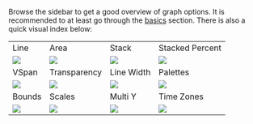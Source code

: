 
Browse the sidebar to get a good overview of graph options. It is recommended to at least go
through the [basics](Basics) section. There is also a quick visual index below:

<table>
<tr>
<td>Line</td>
<td>Area</td>
<td>Stack</td>
<td>Stacked Percent</td>
</tr>
<tr>
<td><a href="https://github.com/Netflix/atlas/wiki/Line-Styles#line"><img src="/api/v1/graph?e=2012-01-01T00:00&s=e-2d&q=name,sps,:eq&layout=image&zoom=0.20"/></a></td>
<td><a href="https://github.com/Netflix/atlas/wiki/Line-Styles#area"><img src="/api/v1/graph?e=2012-01-01T00:00&s=e-2d&q=name,sps,:eq,:area&layout=image&zoom=0.20"/></a></td>
<td><a href="https://github.com/Netflix/atlas/wiki/Line-Styles#stack"><img src="/api/v1/graph?e=2012-01-01T00:00&s=e-2d&q=name,sps,:eq,(,nf.cluster,),:by,:stack&layout=image&zoom=0.20"/></a></td>
<td><a href="https://github.com/Netflix/atlas/wiki/Line-Styles#stacked-percentage"><img src="/api/v1/graph?e=2012-01-01T00:00&s=e-2d&q=name,sps,:eq,(,nf.cluster,),:by,:pct,:stack&layout=image&zoom=0.20"/></a></td>
</tr>
<tr>
<td>VSpan</td>
<td>Transparency</td>
<td>Line Width</td>
<td>Palettes</td>
</tr>
<tr>
<td><a href="https://github.com/Netflix/atlas/wiki/Line-Styles#vertical-span"><img src="/api/v1/graph?e=2012-01-01T00:00&s=e-2d&q=name,sps,:eq,:dup,500e3,:gt,:vspan,40,:alpha,500e3&layout=image&zoom=0.20"/></a></td>
<td><a href="https://github.com/Netflix/atlas/wiki/Line-Attributes#transparency"><img src="/api/v1/graph?e=2012-01-01T00:00&s=e-2d&q=name,sps,:eq,:dup,12h,:offset,40,:alpha,:area,:swap,:area,:swap&layout=image&zoom=0.20"/></a></td>
<td><a href="https://github.com/Netflix/atlas/wiki/Line-Attributes#line-width"><img src="/api/v1/graph?e=2012-01-01T00:00&s=e-2d&q=name,sps,:eq,:dup,12h,:offset,8,:lw&layout=image&zoom=0.20"/></a></td>
<td><a href="https://github.com/Netflix/atlas/wiki/Color-Palettes"><img src="/api/v1/graph?e=2012-01-01T00:00&s=e-2d&q=1,1,1,1,1,1,1,1,1&stack=1&layout=image&zoom=0.20"/></a></td>
</tr>
<tr>
<td>Bounds</td>
<td>Scales</td>
<td>Multi Y</td>
<td>Time Zones</td>
</tr>
<tr>
<td><a href="https://github.com/Netflix/atlas/wiki/Axis-Bounds#line"><img src="/api/v1/graph?e=2012-01-01T00:00&s=e-2d&q=name,sps,:eq,:stack&u=500e3&l=350e3&layout=image&zoom=0.20"/></a></td>
<td><a href="https://github.com/Netflix/atlas/wiki/Axis-Scale#area"><img src="/api/v1/graph?e=2012-01-01T00:00&s=e-2d&q=name,sps,:eq&o=1&layout=image&zoom=0.20"/></a></td>
<td><a href="https://github.com/Netflix/atlas/wiki/Multi-Y"><img src="/api/v1/graph?e=2012-01-01T00:00&s=e-2d&q=name,sps,:eq,nf.cluster,nccp-(p|s),:re,:and,(,nf.cluster,),:by,:stack&axis_per_line=1&layout=image&zoom=0.20"/></a></td>
<td><a href="https://github.com/Netflix/atlas/wiki/Time-Zone"><img src="/api/v1/graph?e=2012-01-01T00:00&s=e-2d&q=name,sps,:eq&tz=UTC&tz=US/Pacific&layout=image&zoom=0.20"/></a></td>
</tr>
</table>